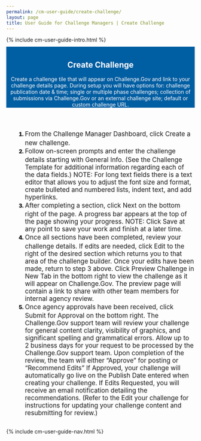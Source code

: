 ```yaml
---
permalink: /cm-user-guide/create-challenge/
layout: page
title: User Guide for Challenge Managers | Create Challenge
---
```

<div class="row">
  <div class="col-sm-12">{% include cm-user-guide-intro.html %}</div>
</div>
<div class="row" style="padding-top: 10px; padding-bottom: 30px;">
  <div class="col-sm-12" style="padding-top: 6px; background-color: #005ea2; color: #ffffff; text-align: center;">
    <h2>Create Challenge</h2>
    <p>Create a challenge tile that will appear on Challenge.Gov and link to your challenge details page. During setup you will have options for: challenge publication date & time; single or multiple phase challenges; collection of submissions via Challenge.Gov or an external challenge site; default or custom challenge URL.</p>
  </div>
</div>
<div class="row">
  <div class="col-sm-7">
    <ol style="padding-left: 50px;">
      <li style="font-weight:900;"><span style="font-size: 1.06rem; line-height: 1.5; font-weight: 400;">From the Challenge Manager Dashboard, click Create a new challenge.
<li style="font-weight:900;"><span style="font-size: 1.06rem; line-height: 1.5; font-weight: 400;">Follow on-screen prompts and enter the challenge details starting with General Info. (See the Challenge Template for additional information regarding each of the data fields.)
NOTE: For long text fields there is a text editor that allows you to adjust the font size and format, create bulleted and numbered lists, indent text, and add hyperlinks. 
<li style="font-weight:900;"><span style="font-size: 1.06rem; line-height: 1.5; font-weight: 400;">After completing a section, click Next on the bottom right of the page.  A progress bar appears at the top of the page showing your progress.
NOTE: Click Save at any point to save your work and finish at a later time.
<li style="font-weight:900;"><span style="font-size: 1.06rem; line-height: 1.5; font-weight: 400;">Once all sections have been completed, review your challenge details.
If edits are needed, click Edit to the right of the desired section which returns you to that area of the challenge builder. Once your edits have been made, return to step 3 above.
Click Preview Challenge in New Tab in the bottom right to view the challenge as it will appear on Challenge.Gov. The preview page will contain a link to share with other team members for internal agency review.
<li style="font-weight:900;"><span style="font-size: 1.06rem; line-height: 1.5; font-weight: 400;">Once agency approvals have been received, click Submit for Approval on the bottom right. The Challenge.Gov support team will review your challenge for general content clarity, visibility of graphics, and significant spelling and grammatical errors. Allow up to 2 business days for your request to be processed by the Challenge.Gov support team. Upon completion of the review, the team will either “Approve” for posting or “Recommend Edits”
If Approved, your challenge will automatically go live on the Publish Date entered when creating your challenge.
If Edits Requested, you will receive an email notification detailing the recommendations. (Refer to the Edit your challenge for instructions for updating your challenge content and resubmitting for review.)</span></li>
    </ol>
</div>

  <div class="col-sm-1">&nbsp;</div>
  <div class="col-sm-4"> {% include cm-user-guide-nav.html %} </div>
</div>
